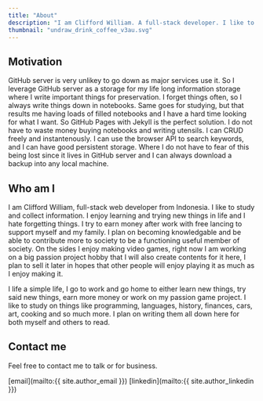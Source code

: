 ```yaml
---
title: "About"
description: "I am Clifford William. A full-stack developer. I like to study and collect information."
thumbnail: "undraw_drink_coffee_v3au.svg"
---
```


## Motivation

GitHub server is very unlikey to go down as major services use it. So I leverage GitHub server as a storage for my life long information storage where I write important things for preservation. I forget things often, so I always write things down in notebooks. Same goes for studying, but that results me having loads of filled notebooks and I have a hard time looking for what I want. So GitHub Pages with Jekyll is the perfect solution. I do not have to waste money buying notebooks and writing utensils. I can CRUD freely and instantenously. I can use the browser API to search keywords, and I can have good persistent storage. Where I do not have to fear of this being lost since it lives in GitHub server and I can always download a backup into any local machine.

## Who am I

I am Clifford William, full-stack web developer from Indonesia. I like to study and collect information. I enjoy learning and trying new things in life and I hate forgetting things. I try to earn money after work with free lancing to support myself and my family. I plan on becoming knowledgable and be able to contribute more to society to be a functioning useful member of society. On the sides I enjoy making video games, right now I am working on a big passion project hobby that I will also create contents for it here, I plan to sell it later in hopes that other people will enjoy playing it as much as I enjoy making it.

I life a simple life, I go to work and go home to either learn new things, try said new things, earn more money or work on my passion game project. I like to study on things like programming, languages, history, finances, cars, art, cooking and so much more. I plan on writing them all down here for both myself and others to read.

## Contact me

Feel free to contact me to talk or for business.

[email](mailto:{{ site.author_email }})
[linkedin](mailto:{{ site.author_linkedin }})
